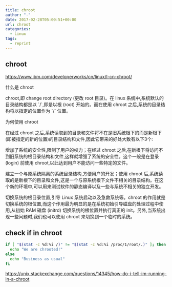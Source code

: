 ```yaml
---
title: chroot
author: "-"
date: 2017-02-28T05:00:51+00:00
url: chroot
categories:
  - Linux
tags:
  - reprint
---
```

## chroot
<https://www.ibm.com/developerworks/cn/linux/l-cn-chroot/>

什么是 chroot
  
chroot,即 change root directory (更改 root 目录)。在 linux 系统中,系统默认的目录结构都是以 \`/\`,即是以根 (root) 开始的。而在使用 chroot 之后,系统的目录结构将以指定的位置作为 \`/\` 位置。

为何使用 chroot
  
在经过 chroot 之后,系统读取到的目录和文件将不在是旧系统根下的而是新根下(即被指定的新的位置)的目录结构和文件,因此它带来的好处大致有以下3个:

增加了系统的安全性,限制了用户的权力；在经过 chroot 之后,在新根下将访问不到旧系统的根目录结构和文件,这样就增强了系统的安全性。这个一般是在登录 (login) 前使用 chroot,以此达到用户不能访问一些特定的文件。
  
建立一个与原系统隔离的系统目录结构,方便用户的开发；使用 chroot 后,系统读取的是新根下的目录和文件,这是一个与原系统根下文件不相关的目录结构。在这个新的环境中,可以用来测试软件的静态编译以及一些与系统不相关的独立开发。
  
切换系统的根目录位置,引导 Linux 系统启动以及急救系统等。chroot 的作用就是切换系统的根位置,而这个作用最为明显的是在系统初始引导磁盘的处理过程中使用,从初始 RAM 磁盘 (initrd) 切换系统的根位置并执行真正的 init。另外,当系统出现一些问题时,我们也可以使用 chroot 来切换到一个临时的系统。

## check if in chroot

```bash
if [ "$(stat -c %d:%i /)" != "$(stat -c %d:%i /proc/1/root/.)" ]; then
  echo "We are chrooted!"
else
  echo "Business as usual"
fi

```

<https://unix.stackexchange.com/questions/14345/how-do-i-tell-im-running-in-a-chroot>
